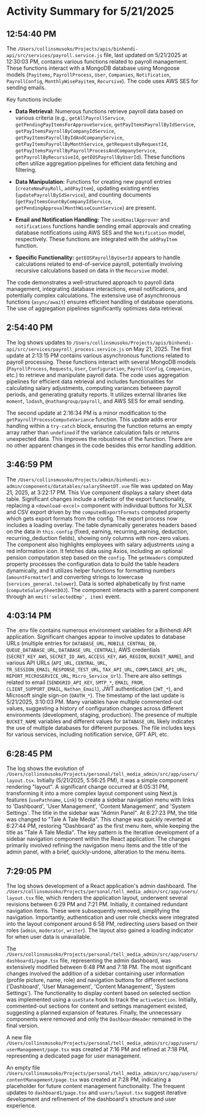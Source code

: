 # Activity Summary for 5/21/2025

## 12:54:40 PM
The `/Users/collinsmusoko/Projects/apis/binhendi-api/src/services/payroll.service.js` file, last updated on 5/21/2025 at 12:30:03 PM, contains various functions related to payroll management.  These functions interact with a MongoDB database using Mongoose models (`Payitems`, `PayrollProcess`, `User`, `Companies`, `Notification`, `PayrollConfig`, `MonthlyWisePayitem`, `Recursive`).  The code uses AWS SES for sending emails.

Key functions include:

* **Data Retrieval:**  Numerous functions retrieve payroll data based on various criteria (e.g., `getAllPayrollService`, `getPendingPayItemsForApproveService`, `getPayItemsPayrollByIdService`, `getPayItemsPayrollByCompanyIdService`, `getPayItemsPayrollByIdAndCompanyService`, `getPayItemsPayrollByMonthService`, `getRequestsByRequestId`, `getPayItemsPayrollByPayrollProcessAndCompanyService`, `getPayrollByRecursiveId`, `getEOSPayrollByUserId`).  These functions often utilize aggregation pipelines for efficient data fetching and filtering.

* **Data Manipulation:** Functions for creating new payroll entries (`createNewPayRoll`, `addPayItem`), updating existing entries (`updatePayrollByIdService`), and counting documents (`getPayItemsCountByCompanyIdService`, `getPendingApprovalMonthWiseCountService`) are present.

* **Email and Notification Handling:** The `sendEmailApprover` and `notifications` functions handle sending email approvals and creating database notifications using AWS SES and the `Notification` model, respectively.  These functions are integrated with the `addPayItem` function.

* **Specific Functionality:**  `getEOSPayrollByUserId` appears to handle calculations related to end-of-service payroll, potentially involving recursive calculations based on data in the `Recursive` model.


The code demonstrates a well-structured approach to payroll data management, integrating database interactions, email notifications, and potentially complex calculations. The extensive use of asynchronous functions (`async/await`) ensures efficient handling of database operations.  The use of aggregation pipelines significantly optimizes data retrieval.


## 2:54:40 PM
The log shows updates to `/Users/collinsmusoko/Projects/apis/binhendi-api/src/services/payroll_process.service.js` on May 21, 2025.  The first update at 2:13:15 PM contains various asynchronous functions related to payroll processing. These functions interact with several MongoDB models (`PayrollProcess`, `Requests`, `User`, `Configuration`, `PayrollConfig`, `Companies`, etc.) to retrieve and manipulate payroll data.  The code uses aggregation pipelines for efficient data retrieval and includes functionalities for calculating salary adjustments, computing variances between payroll periods, and generating gratuity reports. It utilizes external libraries like `moment`, `lodash`, `@nathangroup/payroll`, and AWS SES for email sending.

The second update at 2:16:34 PM is a minor modification to the `getPayrollProcessComputeVariance` function. This update adds error handling within a `try-catch` block, ensuring the function returns an empty array rather than `undefined` if the variance calculation fails or returns unexpected data. This improves the robustness of the function.  There are no other apparent changes in the code besides this error handling addition.


## 3:46:59 PM
The `/Users/collinsmusoko/Projects/admin/binhendi-mcs-admin/components/datatables/salarySheetDT.vue` file was updated on May 21, 2025, at 3:22:17 PM.  This Vue component displays a salary sheet data table.  Significant changes include a refactor of the export functionality, replacing a `<download-excel>` component with individual buttons for XLSX and CSV export driven by the `computedExportFormats` computed property which gets export formats from the config.  The export process now includes a loading overlay.  The table dynamically generates headers based on the data in `this.config` (fixed, earning, recurring_earning, deduction, recurring_deduction fields), showing only columns with non-zero values.  The component also highlights employees with salary adjustments using a red information icon.  It fetches data using Axios, including an optional pension computation step based on the `config`.  The `getHeaders` computed property processes the configuration data to build the table headers dynamically, and it utilizes helper functions for formatting numbers (`amountFormatter`) and converting strings to lowercase (`services_general.tolower`).  Data is sorted alphabetically by first name (`computeSalarySheetDOJ`). The component interacts with a parent component through an `emit('selectedEmp', item)` event.


## 4:03:14 PM
The .env file contains numerous environment variables for a Binhendi API application.  Significant changes appear to involve updates to database URLs (multiple entries for `DATABASE_URL`, `MOBILE_CENTRAL_DB`, `QUEUE_DATABASE_URL`, `DATABASE_URL_CENTRAL`), AWS credentials (`SECRET_KEY_AWS`, `SECRET_ID_AWS`, `ACCESS_KEY`, `AWS_REGION`, `BUCKET_NAME`),  and various API URLs (`API_URL`, `CENTRAL_URL`, `TR_SESSION_EMAIL_RESPONSE_TEST_URL`, `TAX_API_URL`, `COMPLIANCE_API_URL`, `REPORT_MICROSERVICE_URL`, `Micro_Service_Url`).  There are also settings related to email (`SENDGRID_API_KEY`, `SMTP_*`, `EMAIL_FROM`, `CLIENT_SUPPORT_EMAIL`, `Nathan_Email`), JWT authentication (`JWT_*`), and Microsoft single sign-on (`OAUTH_*`).  The timestamp of the last update is 5/21/2025, 3:10:03 PM.  Many variables have multiple commented-out values, suggesting a history of configuration changes across different environments (development, staging, production).  The presence of multiple `BUCKET_NAME` variables and different values for `DATABASE_URL` likely indicates the use of multiple databases for different purposes.  The file includes keys for various services, including notification service, GPT API, etc.


## 6:28:45 PM
The log shows the evolution of `/Users/collinsmusoko/Projects/personal/tell_media_admin/src/app/users/layout.tsx`.  Initially (5/21/2025, 5:56:25 PM), it was a simple component rendering "layout".  A significant change occurred at 6:05:31 PM, transforming it into a more complex layout component using Next.js features (`usePathname`, `Link`) to create a sidebar navigation menu with links to 'Dashboard', 'User Management', 'Content Management', and 'System Settings'.  The title in the sidebar was "Admin Panel".  At 6:27:23 PM, the title was changed to "Tale A Tale Media". This change was quickly reverted at 6:27:44 PM, restoring "Dashboard" as the first menu item, while keeping the title as "Tale A Tale Media".  The key pattern is the iterative development of a sidebar navigation component within the React application.  The changes primarily involved refining the navigation menu items and the title of the admin panel, with a brief, quickly-undone, alteration to the menu items.


## 7:29:05 PM
The log shows development of a React application's admin dashboard.  The `/Users/collinsmusoko/Projects/personal/tell_media_admin/src/app/users/layout.tsx` file, which renders the application layout, underwent several revisions between 6:29 PM and 7:21 PM.  Initially, it contained redundant navigation items. These were subsequently removed, simplifying the navigation.  Importantly,  authentication and user role checks were integrated into the layout component around 6:58 PM, redirecting users based on their roles (`admin`, `moderator`, `writer`).  The layout also gained a loading indicator for when user data is unavailable.

The `/Users/collinsmusoko/Projects/personal/tell_media_admin/src/app/users/dashboard1/page.tsx` file, representing the admin dashboard, was extensively modified between 6:48 PM and 7:18 PM.  The most significant changes involved the addition of a sidebar containing user information (profile picture, name, role) and navigation buttons for different sections ('Dashboard', 'User Management', 'Content Management', 'System Settings'). The functionality to display content based on selected section was implemented using a `useState` hook to track the `activeSection`. Initially, commented-out sections for content and settings management existed, suggesting a planned expansion of features.  Finally, the unnecessary components were removed and only the `DashboardHeader` remained in the final version.


A new file `/Users/collinsmusoko/Projects/personal/tell_media_admin/src/app/users/userManagement/page.tsx` was created at 7:16 PM and  refined at 7:18 PM, representing a dedicated page for user management.

An empty file `/Users/collinsmusoko/Projects/personal/tell_media_admin/src/app/users/contentManagement/page.tsx` was created at 7:28 PM, indicating a placeholder for future content management functionality.  The frequent updates to  `dashboard1/page.tsx` and `users/layout.tsx` suggest iterative development and refinement of the dashboard's structure and user experience.
